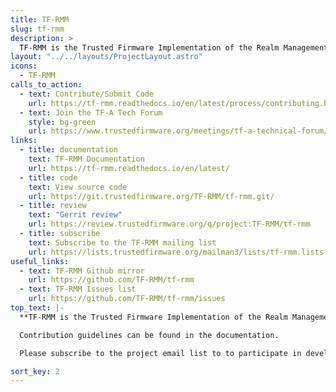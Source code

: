 ```yaml
---
title: TF-RMM
slug: tf-rmm
description: >
  TF-RMM is the Trusted Firmware Implementation of the Realm Management Monitor (RMM) Specification which is part of Arm Confidential Compute Architecture (Arm CCA).
layout: "../../layouts/ProjectLayout.astro"
icons:
  - TF-RMM
calls_to_action:
  - text: Contribute/Submit Code
    url: https://tf-rmm.readthedocs.io/en/latest/process/contributing.html
  - text: Join the TF-A Tech Forum
    style: bg-green
    url: https://www.trustedfirmware.org/meetings/tf-a-technical-forum/
links:
  - title: documentation
    text: TF-RMM Documentation
    url: https://tf-rmm.readthedocs.io/en/latest/
  - title: code
    text: View source code
    url: https://git.trustedfirmware.org/TF-RMM/tf-rmm.git/
  - title: review
    text: "Gerrit review"
    url: https://review.trustedfirmware.org/q/project:TF-RMM/tf-rmm
  - title: subscribe
    text: Subscribe to the TF-RMM mailing list
    url: https://lists.trustedfirmware.org/mailman3/lists/tf-rmm.lists.trustedfirmware.org/
useful_links:
  - text: TF-RMM Github mirror
    url: https://github.com/TF-RMM/tf-rmm
  - text: TF-RMM Issues list
    url: https://github.com/TF-RMM/tf-rmm/issues
top_text: |-
  **TF-RMM is the Trusted Firmware Implementation of the Realm Management Monitor (RMM) Specification which is part of Arm Confidential Compute Architecture (Arm CCA). Arm CCA is an architecture which provides Protected Execution Environments called Realms.**

  Contribution guidelines can be found in the documentation.

  Please subscribe to the project email list to to participate in development discussions.

sort_key: 2
---
```

